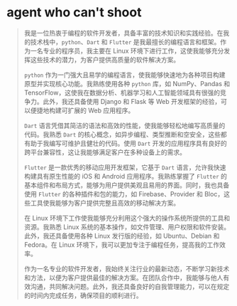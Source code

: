 # agent who can't shoot

>我是一位热衷于编程的软件开发者，具备丰富的技术知识和实践经验。在我的技术栈中，`python`、`Dart` 和 `Flutter` 是我最擅长的编程语言和框架。作为一名专业的程序员，我主要在 Linux 环境下进行工作，这使我能够充分发挥这些技术的潜力，为客户提供高质量的软件解决方案。
>
>`python` 作为一门强大且易学的编程语言，使我能够快速地为各种项目构建原型并实现核心功能。我熟练使用各种 `python` 库，如 NumPy、Pandas 和 TensorFlow，这使我在数据分析、机器学习和人工智能领域具有很强的竞争力。此外，我还具备使用 Django 和 Flask 等 Web 开发框架的经验，可以便捷地构建可扩展的 Web 应用程序。
>
>`Dart` 语言凭借其简洁的语法和高效的性能，使我能够轻松地编写高质量的代码。我熟悉 `Dart` 的核心概念，如异步编程、类型推断和空安全，这些都有助于我编写可维护且健壮的代码。使用 `Dart` 开发的应用程序具有良好的跨平台兼容性，这让我能够满足客户在多种设备上的需求。
>
>`Flutter` 是一款优秀的移动应用开发框架，它基于 `Dart` 语言，允许我快速构建具有原生性能的 iOS 和 Android 应用程序。我熟练掌握了 `Flutter` 的基本组件和布局方式，能够为用户提供美观且易用的界面。同时，我也具备使用 `Flutter` 的各种插件和包的能力，如 Firebase、Provider 和 Bloc，这些工具使我能够为客户提供完整且高效的移动解决方案。
>
>在 Linux 环境下工作使我能够充分利用这个强大的操作系统所提供的工具和资源。我熟悉 Linux 系统的基本操作，如文件管理、用户权限和软件安装。此外，我还具备使用各种 Linux 发行版的经验，如 Ubuntu、Debian 和 Fedora。在 Linux 环境下，我可以更加专注于编程任务，提高我的工作效率。
>
>作为一名专业的软件开发者，我始终关注行业的最新动态，不断学习新技术和方法，以便为客户提供最佳的解决方案。在团队合作中，我能够与他人有效沟通，共同解决问题。此外，我还具备良好的自我管理能力，可以在规定的时间内完成任务，确保项目的顺利进行。
